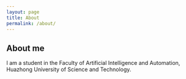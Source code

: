 ```yaml
---
layout: page
title: About
permalink: /about/
---
```


## About me

I am a student in the Faculty of Artificial Intelligence and Automation, Huazhong University of Science and Technology.


